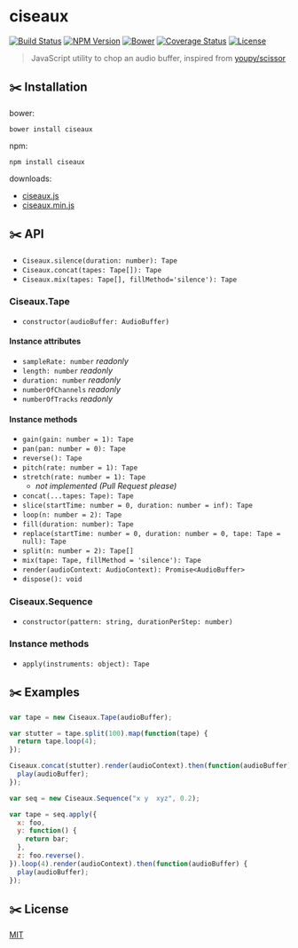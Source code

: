 # ciseaux
[![Build Status](http://img.shields.io/travis/mohayonao/ciseaux.svg?style=flat-square)](https://travis-ci.org/mohayonao/ciseaux)
[![NPM Version](http://img.shields.io/npm/v/ciseaux.svg?style=flat-square)](https://www.npmjs.org/package/ciseaux)
[![Bower](http://img.shields.io/bower/v/ciseaux.svg?style=flat-square)](http://bower.io/search/?q=ciseaux)
[![Coverage Status](http://img.shields.io/coveralls/mohayonao/ciseaux.svg?style=flat-square)](https://coveralls.io/r/mohayonao/ciseaux?branch=master)
[![License](http://img.shields.io/badge/license-MIT-brightgreen.svg?style=flat-square)](http://mohayonao.mit-license.org/)

> JavaScript utility to chop an audio buffer, inspired from [youpy/scissor](https://github.com/youpy/scissor)

## :scissors: Installation

bower:

```
bower install ciseaux
```

npm:

```
npm install ciseaux
```

downloads:

- [ciseaux.js](https://raw.githubusercontent.com/mohayonao/ciseaux/master/build/ciseaux.js)
- [ciseaux.min.js](https://raw.githubusercontent.com/mohayonao/ciseaux/master/build/ciseaux.min.js)

## :scissors: API
- `Ciseaux.silence(duration: number): Tape`
- `Ciseaux.concat(tapes: Tape[]): Tape`
- `Ciseaux.mix(tapes: Tape[], fillMethod='silence'): Tape`

### Ciseaux.Tape
- `constructor(audioBuffer: AudioBuffer)`

#### Instance attributes
- `sampleRate: number` _readonly_
- `length: number` _readonly_
- `duration: number` _readonly_
- `numberOfChannels` _readonly_
- `numberOfTracks` _readonly_

#### Instance methods
- `gain(gain: number = 1): Tape`
- `pan(pan: number = 0): Tape`
- `reverse(): Tape`
- `pitch(rate: number = 1): Tape`
- `stretch(rate: number = 1): Tape`
  - _not implemented (Pull Request please)_
- `concat(...tapes: Tape): Tape`
- `slice(startTime: number = 0, duration: number = inf): Tape`
- `loop(n: number = 2): Tape`
- `fill(duration: number): Tape`
- `replace(startTime: number = 0, duration: number = 0, tape: Tape = null): Tape`
- `split(n: number = 2): Tape[]`
- `mix(tape: Tape, fillMethod = 'silence'): Tape`
- `render(audioContext: AudioContext): Promise<AudioBuffer>`
- `dispose(): void`

### Ciseaux.Sequence
- `constructor(pattern: string, durationPerStep: number)`

### Instance methods
- `apply(instruments: object): Tape`

## :scissors: Examples
```js
var tape = new Ciseaux.Tape(audioBuffer);

var stutter = tape.split(100).map(function(tape) {
  return tape.loop(4);
});

Ciseaux.concat(stutter).render(audioContext).then(function(audioBuffer) {
  play(audioBuffer);
});
```

```js
var seq = new Ciseaux.Sequence("x y  xyz", 0.2);

var tape = seq.apply({
  x: foo,
  y: function() {
    return bar;
  },
  z: foo.reverse().
}).loop(4).render(audioContext).then(function(audioBuffer) {
  play(audioBuffer);
});
```

## :scissors: License

[MIT](http://mohayonao.mit-license.org/)
